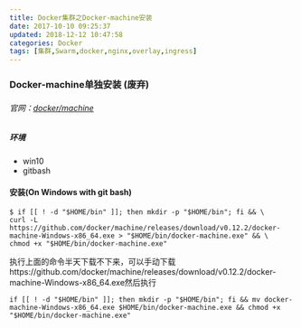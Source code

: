 ```yaml
---
title: Docker集群之Docker-machine安装
date: 2017-10-10 09:25:37
updated: 2018-12-12 10:47:58categories: Docker
tags: [集群,Swarm,docker,nginx,overlay,ingress]
---
```

### Docker-machine单独安装 (废弃)

###### 官网：[docker/machine](https://github.com/docker/machine)

##### 环境

* win10
* gitbash

#### 安装(On Windows with git bash)

```
$ if [[ ! -d "$HOME/bin" ]]; then mkdir -p "$HOME/bin"; fi && \
curl -L https://github.com/docker/machine/releases/download/v0.12.2/docker-machine-Windows-x86_64.exe > "$HOME/bin/docker-machine.exe" && \
chmod +x "$HOME/bin/docker-machine.exe"
```

执行上面的命令半天下载不下来，可以手动下载https://github.com/docker/machine/releases/download/v0.12.2/docker-machine-Windows-x86_64.exe然后执行

```
if [[ ! -d "$HOME/bin" ]]; then mkdir -p "$HOME/bin"; fi && mv docker-machine-Windows-x86_64.exe $HOME/bin/docker-machine.exe && chmod +x "$HOME/bin/docker-machine.exe"
```

